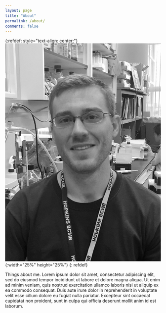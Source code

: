 ```yaml
---
layout: page
title: "About"
permalink: /about/
comments: false
---
```

{:refdef: style="text-align: center;"}
![lab_pic](/media/headshot_bw.jpg){:width="25%" height="25%"}
{: refdef}

Things about me. Lorem ipsum dolor sit amet, consectetur adipiscing elit, sed do eiusmod tempor incididunt ut labore et dolore magna aliqua. Ut enim ad minim veniam, quis nostrud exercitation ullamco laboris nisi ut aliquip ex ea commodo consequat. Duis aute irure dolor in reprehenderit in voluptate velit esse cillum dolore eu fugiat nulla pariatur. Excepteur sint occaecat cupidatat non proident, sunt in culpa qui officia deserunt mollit anim id est laborum.
